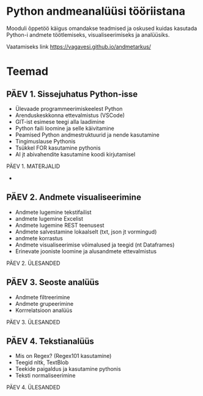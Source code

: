 # Python andmeanalüüsi tööriistana

Mooduli õppetöö käigus omandakse teadmised ja oskused kuidas kasutada Python-i andmete töötlemiseks, visualiseerimiseks ja analüüsiks.

Vaatamiseks link https://vagavesi.github.io/andmetarkus/

# Teemad

## PÄEV 1. Sissejuhatus Python-isse

- Ülevaade programmeerimiskeelest Python
- Arenduskeskkonna ettevalmistus (VSCode)
- GIT-ist esimese teegi alla laadimine
- Python faili loomine ja selle käivitamine
- Peamised Python andmestruktuurid ja nende kasutamine
- Tingimuslause Pythonis
- Tsükkel FOR kasutamine pythonis
- AI jt abivahendite kasutamine koodi kirjutamisel

PÄEV 1. MATERJALID
- [Slaidid]: https://github.com/VagaVesi/andmetarkus/blob/main/day-1/Slaidid%20-%20Vali%20Andmetarkus!%20DAY%201.pdf

## PÄEV 2. Andmete visualiseerimine

- Andmete lugemine tekstifailist
- andmete lugemine Excelist
- Andmete lugemine REST teenusest
- Andmete salvestamine lokaalselt (txt, json jt vormingud)
- andmete korrastus
- Andmete visualiseerimise võimalused ja teegid (nt Dataframes)
- Erinevate jooniste loomine ja alusandmete ettevalmistus

PÄEV 2. ÜLESANDED

## PÄEV 3. Seoste analüüs

- Andmete filtreerimine
- Andmete grupeerimine
- Korrrelatsioon analüüs

PÄEV 3. ÜLESANDED

## PÄEV 4. Tekstianalüüs

- Mis on Regex? (Regex101 kasutamine)
- Teegid nltk, TextBlob
- Teekide paigaldus ja kasutamine pythonis
- Teksti normaliseerimine

PÄEV 4. ÜLESANDED
